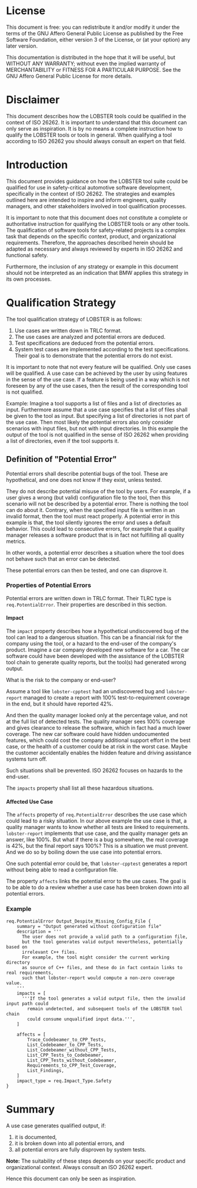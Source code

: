# License

This document is free: you can redistribute it and/or modify
it under the terms of the GNU Affero General Public License as
published by the Free Software Foundation, either version 3 of the
License, or (at your option) any later version.

This documentation is distributed in the hope that it will be useful, but
WITHOUT ANY WARRANTY; without even the implied warranty of
MERCHANTABILITY or FITNESS FOR A PARTICULAR PURPOSE. See the GNU
Affero General Public License for more details.

# Disclaimer

This document describes how the LOBSTER tools could be qualified in the context of ISO 26262.
It is important to understand that this document can only serve as inspiration.
It is by no means a complete instruction how to qualify the LOBSTER tools or tools in general.
When qualifying a tool according to ISO 26262 you should always consult an expert on that field.

# Introduction

This document provides guidance on how the LOBSTER tool suite could be qualified for use in safety-critical automotive software development, specifically in the context of ISO 26262.
The strategies and examples outlined here are intended to inspire and inform engineers, quality managers, and other stakeholders involved in tool qualification processes.

It is important to note that this document does not constitute a complete or authoritative instruction for qualifying the LOBSTER tools or any other tools.
The qualification of software tools for safety-related projects is a complex task that depends on the specific context, product, and organizational requirements.
Therefore, the approaches described herein should be adapted as necessary and always reviewed by experts in ISO 26262 and functional safety.

Furthermore, the inclusion of any strategy or example in this document should not be interpreted as an indication that BMW applies this strategy in its own processes.

# Qualification Strategy

The tool qualification strategy of LOBSTER is as follows:
1. Use cases are written down in TRLC format.
2. The use cases are analyzed and potential errors are deduced.
3. Test specifications are deduced from the potential errors.
4. System test cases are implemented according to the test specifications.
   Their goal is to demonstrate that the potential errors do not exist.

It is important to note that not every feature will be qualified.
Only use cases will be qualified.
A use case can be achieved by the user by using features in the sense of
the use case.
If a feature is being used in a way which is not foreseen by any of the use cases,
then the result of the corresponding tool is not qualified.

Example:
Imagine a tool supports a list of files and a list of directories as input.
Furthermore assume that a use case specifies that a list of files shall be given
to the tool as input.
But specifying a list of directories is not part of the use case.
Then most likely the potential errors also only consider scenarios with input files,
but not with input directories.
In this example the output of the tool is not qualified in the sense of ISO 26262
when providing a list of directories, even if the tool supports it.

## Definition of "Potential Error"

Potential errors shall describe potential bugs of the tool.
These are hypothetical, and one does not know if they exist, unless tested.

They do not describe potential misuse of the tool by users.
For example, if a user gives a wrong (but valid) configuration file to the tool, 
then this scenario will not be described by a potential error.
There is nothing the tool can do about it.
Contrary, when the specified input file is written in an invalid format,
then the tool must react properly.
A potential error in this example is that, the tool silently ignores the error
and uses a default behavior.
This could lead to consecutive errors, for example that a quality manager
releases a software product that is in fact not fulfilling all quality metrics.

In other words, a potential error describes a situation where the tool does not
behave such that an error can be detected.

These potential errors can then be tested, and one can disprove it.

### Properties of Potential Errors

Potential errors are written down in TRLC format.
Their TLRC type is `req.PotentialError`.
Their properties are described in this section.

#### Impact

The `impact` property describes how a hypothetical undiscovered bug of the tool
can lead to a dangerous situation.
This can be a financial risk for the company using the tool, or a hazard to the
end-user of the company's product.
Imagine a car company developed new software for a car.
The car software could have been developed with the assistance of the LOBSTER
tool chain to generate quality reports, but the tool(s) had generated wrong output.

What is the risk to the company or end-user?

Assume a tool like `lobster-cpptest` had an undiscovered bug and `lobster-report`
managed to create a report with 100% test-to-requirement coverage in the end, but
it should have reported 42%.

And then the quality manager looked only at the percentage value, and not at the
full list of detected tests.
The quality manager sees 100% coverage and gives clearance to release the software,
which in fact had a much lower coverage.
The new car software could have hidden undocumented features,
which could cost the company additional support effort in the best case,
or the health of a customer could be at risk in the worst case.
Maybe the customer accidentally enables the hidden feature and driving assistance
systems turn off.

Such situations shall be prevented.
ISO 26262 focuses on hazards to the end-user.

The `impacts` property shall list all these hazardous situations.

#### Affected Use Case

The `affects` property of `req.PotentialError` describes the use case which could
lead to a risky situation.
In our above example the use case is that, a quality manager wants to know whether
all tests are linked to requirements.
`lobster-report` implements that use case, and the quality manager gets an answer,
like 100%.
But what if there is a bug somewhere, the real coverage is 42%, but the final report
says 100%?
This is a situation we must prevent.
And we do so by boiling down the use case into potential errors.

One such potential error could be, that `lobster-cpptest` generates a report without
being able to read a configuration file.

The property `affects` links the potential error to the use cases.
The goal is to be able to do a review whether a use case has been broken down into
all potential errors.

### Example
```trlc
req.PotentialError Output_Despite_Missing_Config_File {
    summary = "Output generated without configuration file"
    description = '''
      The user does not provide a valid path to a configuration file,
      but the tool generates valid output nevertheless, potentially based on
      irrelevant C++ files.
      For example, the tool might consider the current working directory
      as source of C++ files, and these do in fact contain links to real requirements,
      such that lobster-report would compute a non-zero coverage value.
    '''
    impacts = [
      '''If the tool generates a valid output file, then the invalid input path could
        remain undetected, and subsequent tools of the LOBSTER tool chain
        could consume unqualified input data.''',
    ]

    affects = [
        Trace_Codebeamer_to_CPP_Tests,
        List_Codebeamer_to_CPP_Tests,
        List_Codebeamer_without_CPP_Tests,
        List_CPP_Tests_to_Codebeamer,
        List_CPP_Tests_without_Codebeamer,
        Requirements_to_CPP_Test_Coverage,
        List_Findings,
    ]
    impact_type = req.Impact_Type.Safety
}
```

# Summary
A use case generates qualified output, if:
1. it is documented,
2. it is broken down into all potential errors, and
3. all potential errors are fully disproven by system tests.

**Note:** The suitability of these steps depends on your specific product and organizational context. Always consult an ISO 26262 expert.

Hence this document can only be seen as inspiration.
